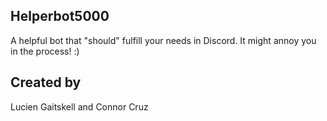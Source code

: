 ## Helperbot5000
A helpful bot that "should" fulfill your needs in Discord. It might annoy you in the process! :)


## Created by

Lucien Gaitskell and Connor Cruz


